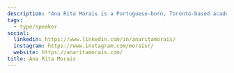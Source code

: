 ```yaml
---
description: "Ana Rita Morais is a Portuguese-born, Toronto-based academic, educator, and administrator. She is the Chair of the School of Design at George Brown College, and holds a doctorate from the Communication and Culture Program at Ryerson University. She has devoted much of her academic career to investigating mobile media, including her SSHRC-funded research-creation doctoral project, me-dérive: toronto— an augmented reality counter-archive of Toronto's historical urban environments. Ana Rita is the Principal Investigator on a multi-year NSERC-funded project in partnership with Sunnybrook Health Sciences Centre, a member of the HXOUSE programming team, and a director on the board for The ArQuives."
tags:
  - type/speaker
social:
  linkedin: https://www.linkedin.com/in/anaritamorais/
  instagram: https://www.instagram.com/moraisr/
  website: https://anaritamorais.com/
title: Ana Rita Morais
---
```


